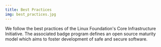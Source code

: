 ```yaml
---
title: Best Practices
img: best_practices.jpg
---
```

We follow the best practices of the Linux Foundation's Core Infrastructure Initiative. The associated badge program defines an open source maturity model which aims to foster development of safe and secure software.